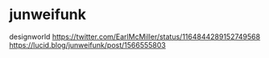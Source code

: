 # junweifunk
designworld
https://twitter.com/EarlMcMiller/status/1164844289152749568
https://lucid.blog/junweifunk/post/1566555803
